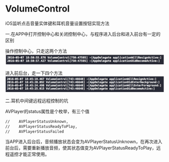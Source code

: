 # VolumeControl
iOS监听点击音量实体键和耳机音量设置按钮实现方法

一.在APP中打开控制中心和关闭控制中心，与程序进入后台和进入前台有一定的区别

操作控制中心，只走这两个方法
![说明文本](2.png)

进入前后台，走一下四个方法
![说明文本](1.png)

二.耳机中间键远程远程控制的坑

AVPlayer的status属性是个枚举，有三个值

	//    AVPlayerStatusUnknown,
	//    AVPlayerStatusReadyToPlay,
	//    AVPlayerStatusFailed
	
当APP进入后台后，音频播放状态会变为AVPlayerStatusUnknown，在再次进入前台后，需要重新播放音频，使其状态值变为AVPlayerStatusReadyToPlay，远程遥控才能正常使用。
